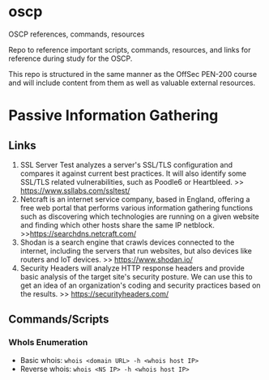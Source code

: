 # oscp
OSCP references, commands, resources

Repo to reference important scripts, commands, resources, and links for reference during study for the OSCP.

This repo is structured in the same manner as the OffSec PEN-200 course and will include content from them as well as valuable external resources.

# **Passive Information Gathering**

## **Links**

1. SSL Server Test analyzes a server's SSL/TLS configuration and compares it against current best practices. It will also identify some SSL/TLS related vulnerabilities, such as Poodle6 or Heartbleed. >> https://www.ssllabs.com/ssltest/
2. Netcraft is an internet service company, based in England, offering a free web portal that performs various information gathering functions such as discovering which technologies are running on a given website and finding which other hosts share the same IP netblock. >>https://searchdns.netcraft.com/
3. Shodan is a search engine that crawls devices connected to the internet, including the servers that run websites, but also devices like routers and IoT devices. >> https://www.shodan.io/
4. Security Headers will analyze HTTP response headers and provide basic analysis of the target site's security posture. We can use this to get an idea of an organization's coding and security practices based on the results. >> https://securityheaders.com/

## **Commands/Scripts**

### WhoIs Enumeration

- Basic whois: ``` whois <domain URL> -h <whois host IP> ```
- Reverse whois: ``` whois <NS IP> -h <whois host IP> ```
